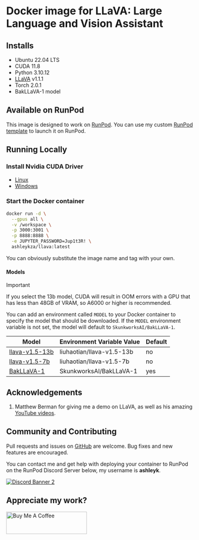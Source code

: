 # Docker image for LLaVA: Large Language and Vision Assistant

## Installs

* Ubuntu 22.04 LTS
* CUDA 11.8
* Python 3.10.12
* [LLaVA](
  https://github.com/haotian-liu/llava) v1.1.1
* Torch 2.0.1
* BakLLaVA-1 model

## Available on RunPod

This image is designed to work on [RunPod](https://runpod.io?ref=2xxro4sy).
You can use my custom [RunPod template](
https://runpod.io/gsc?template=g7wd33iuwv&ref=2xxro4sy)
to launch it on RunPod.

## Running Locally

### Install Nvidia CUDA Driver

- [Linux](https://docs.nvidia.com/cuda/cuda-installation-guide-linux/index.html)
- [Windows](https://docs.nvidia.com/cuda/cuda-installation-guide-microsoft-windows/index.html)

### Start the Docker container

```bash
docker run -d \
  --gpus all \
  -v /workspace \
  -p 3000:3001 \
  -p 8888:8888 \
  -e JUPYTER_PASSWORD=Jup1t3R! \
  ashleykza/llava:latest
```

You can obviously substitute the image name and tag with your own.

#### Models

> [!IMPORTANT]
> If you select the 13b model, CUDA will result in OOM errors
> with a GPU that has less than 48GB of VRAM, so A6000 or higher is
> recommended.

You can add an environment called `MODEL` to your Docker container to
specify the model that should be downloaded.  If the `MODEL` environment
variable is not set, the model will default to `SkunkworksAI/BakLLaVA-1`.

| Model                                                              | Environment Variable Value  | Default |
|--------------------------------------------------------------------|-----------------------------|---------|
| [llava-v1.5-13b](https://huggingface.co/liuhaotian/llava-v1.5-13b) | liuhaotian/llava-v1.5-13b   | no      |
| [llava-v1.5-7b](https://huggingface.co/liuhaotian/llava-v1.5-7b)   | liuhaotian/llava-v1.5-7b    | no      |
| [BakLLaVA-1](https://huggingface.co/SkunkworksAI/BakLLaVA-1)       | SkunkworksAI/BakLLaVA-1     | yes     |

## Acknowledgements

1. Matthew Berman for giving me a demo on LLaVA, as well as his amazing
   [YouTube videos](https://www.youtube.com/@matthew_berman/videos]).

## Community and Contributing

Pull requests and issues on [GitHub](https://github.com/ashleykleynhans/llava-docker)
are welcome. Bug fixes and new features are encouraged.

You can contact me and get help with deploying your container
to RunPod on the RunPod Discord Server below,
my username is **ashleyk**.

<a target="_blank" href="https://discord.gg/pJ3P2DbUUq">![Discord Banner 2](https://discordapp.com/api/guilds/912829806415085598/widget.png?style=banner2)</a>

## Appreciate my work?

<a href="https://www.buymeacoffee.com/ashleyk" target="_blank"><img src="https://cdn.buymeacoffee.com/buttons/v2/default-yellow.png" alt="Buy Me A Coffee" style="height: 60px !important;width: 217px !important;" ></a>
